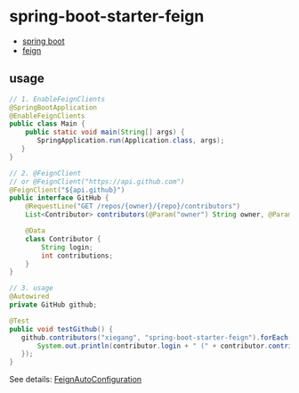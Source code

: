 # spring-boot-starter-feign
- [spring boot](https://spring.io/spring-boot)
- [feign](https://github.com/OpenFeign/feign)

## usage
```java
// 1. EnableFeignClients
@SpringBootApplication
@EnableFeignClients
public class Main {
    public static void main(String[] args) {
       SpringApplication.run(Application.class, args);
   }
}

// 2. @FeignClient
// or @FeignClient("https://api.github.com")
@FeignClient("${api.github}")
public interface GitHub {
    @RequestLine("GET /repos/{owner}/{repo}/contributors")
    List<Contributor> contributors(@Param("owner") String owner, @Param("repo") String repo);

    @Data
    class Contributor {
        String login;
        int contributions;
    }
}
```

```java
// 3. usage
@Autowired
private GitHub github;

@Test
public void testGithub() {
   github.contributors("xiegang", "spring-boot-starter-feign").forEach(contributor -> {
       System.out.println(contributor.login + " (" + contributor.contributions + ")");
   });
}
```
See details: [FeignAutoConfiguration](https://github.com/xiegang/spring-boot-starter-feign/blob/master/src/main/java/xyz/lxie/feign/springboot/FeignAutoConfiguration.java)




